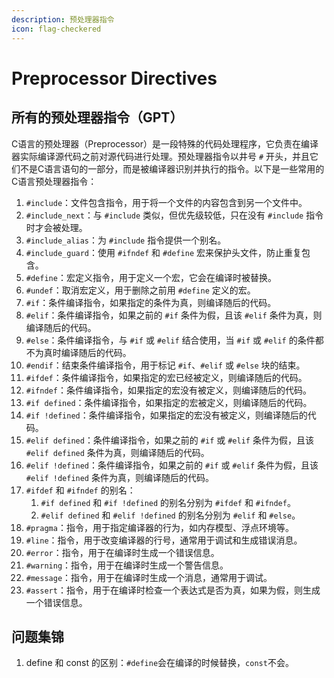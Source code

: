 ```yaml
---
description: 预处理器指令
icon: flag-checkered
---
```


# Preprocessor Directives

## 所有的预处理器指令（GPT）

C语言的预处理器（Preprocessor）是一段特殊的代码处理程序，它负责在编译器实际编译源代码之前对源代码进行处理。预处理器指令以井号 `#` 开头，并且它们不是C语言语句的一部分，而是被编译器识别并执行的指令。以下是一些常用的C语言预处理器指令：

1. `#include`：文件包含指令，用于将一个文件的内容包含到另一个文件中。
2. `#include_next`：与 `#include` 类似，但优先级较低，只在没有 `#include` 指令时才会被处理。
3. `#include_alias`：为 `#include` 指令提供一个别名。
4. `#include_guard`：使用 `#ifndef` 和 `#define` 宏来保护头文件，防止重复包含。
5. `#define`：宏定义指令，用于定义一个宏，它会在编译时被替换。
6. `#undef`：取消宏定义，用于删除之前用 `#define` 定义的宏。
7. `#if`：条件编译指令，如果指定的条件为真，则编译随后的代码。
8. `#elif`：条件编译指令，如果之前的 `#if` 条件为假，且该 `#elif` 条件为真，则编译随后的代码。
9. `#else`：条件编译指令，与 `#if` 或 `#elif` 结合使用，当 `#if` 或 `#elif` 的条件都不为真时编译随后的代码。
10. `#endif`：结束条件编译指令，用于标记 `#if`、`#elif` 或 `#else` 块的结束。
11. `#ifdef`：条件编译指令，如果指定的宏已经被定义，则编译随后的代码。
12. `#ifndef`：条件编译指令，如果指定的宏没有被定义，则编译随后的代码。
13. `#if defined`：条件编译指令，如果指定的宏被定义，则编译随后的代码。
14. `#if !defined`：条件编译指令，如果指定的宏没有被定义，则编译随后的代码。
15. `#elif defined`：条件编译指令，如果之前的 `#if` 或 `#elif` 条件为假，且该 `#elif defined` 条件为真，则编译随后的代码。
16. `#elif !defined`：条件编译指令，如果之前的 `#if` 或 `#elif` 条件为假，且该 `#elif !defined` 条件为真，则编译随后的代码。
17. `#ifdef` 和 `#ifndef` 的别名：
    1. `#if defined` 和 `#if !defined` 的别名分别为 `#ifdef` 和 `#ifndef`。
    2. `#elif defined` 和 `#elif !defined` 的别名分别为 `#elif` 和 `#else`。
18. `#pragma`：指令，用于指定编译器的行为，如内存模型、浮点环境等。
19. `#line`：指令，用于改变编译器的行号，通常用于调试和生成错误消息。
20. `#error`：指令，用于在编译时生成一个错误信息。
21. `#warning`：指令，用于在编译时生成一个警告信息。
22. `#message`：指令，用于在编译时生成一个消息，通常用于调试。
23. `#assert`：指令，用于在编译时检查一个表达式是否为真，如果为假，则生成一个错误信息。

## 问题集锦

1. define 和 const 的区别：`#define`会在编译的时候替换，`const`不会。
